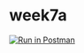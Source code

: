 # week7a
[![Run in Postman](https://run.pstmn.io/button.svg)](https://app.getpostman.com/run-collection/8863b1f626bcdc665b2d)